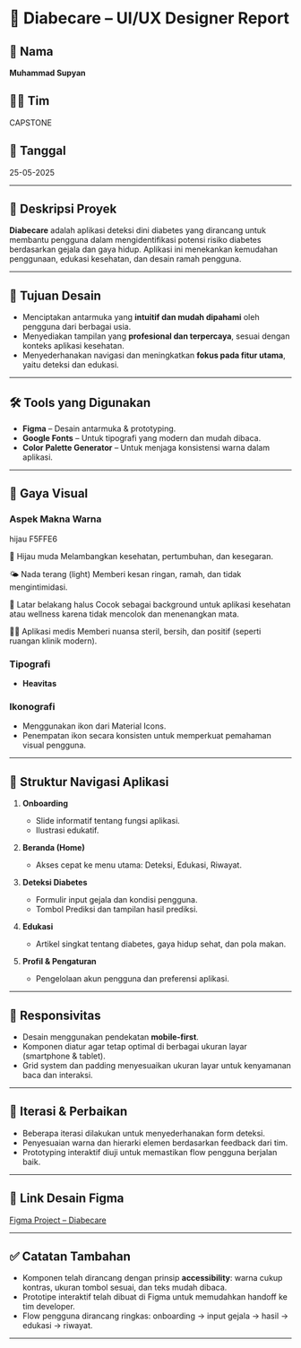 # 🧩 Diabecare – UI/UX Designer Report

## 👤 Nama
**Muhammad Supyan**

## 🧑‍💻 Tim
CAPSTONE

## 📅 Tanggal
25-05-2025

---

## 📌 Deskripsi Proyek

**Diabecare** adalah aplikasi deteksi dini diabetes yang dirancang untuk membantu pengguna dalam mengidentifikasi potensi risiko diabetes berdasarkan gejala dan gaya hidup. Aplikasi ini menekankan kemudahan penggunaan, edukasi kesehatan, dan desain ramah pengguna.

---

## 🎯 Tujuan Desain

- Menciptakan antarmuka yang **intuitif dan mudah dipahami** oleh pengguna dari berbagai usia.
- Menyediakan tampilan yang **profesional dan terpercaya**, sesuai dengan konteks aplikasi kesehatan.
- Menyederhanakan navigasi dan meningkatkan **fokus pada fitur utama**, yaitu deteksi dan edukasi.

---

## 🛠️ Tools yang Digunakan

- **Figma** – Desain antarmuka & prototyping.
- **Google Fonts** – Untuk tipografi yang modern dan mudah dibaca.
- **Color Palette Generator** – Untuk menjaga konsistensi warna dalam aplikasi.

---

## 🎨 Gaya Visual

### Aspek Makna Warna
   hijau F5FFE6

🌿 Hijau muda	Melambangkan kesehatan, pertumbuhan, dan kesegaran.

🌤️ Nada terang (light)	Memberi kesan ringan, ramah, dan tidak mengintimidasi.

🧘 Latar belakang halus	Cocok sebagai background untuk aplikasi kesehatan atau wellness karena tidak mencolok dan menenangkan mata.

👩‍⚕️ Aplikasi medis	Memberi nuansa steril, bersih, dan positif (seperti ruangan klinik modern).

### Tipografi
- **Heavitas** 

### Ikonografi
- Menggunakan ikon dari Material Icons.
- Penempatan ikon secara konsisten untuk memperkuat pemahaman visual pengguna.

---

## 🧭 Struktur Navigasi Aplikasi

1. **Onboarding**
   - Slide informatif tentang fungsi aplikasi.
   - Ilustrasi edukatif.

2. **Beranda (Home)**
   - Akses cepat ke menu utama: Deteksi, Edukasi, Riwayat.

3. **Deteksi Diabetes**
   - Formulir input gejala dan kondisi pengguna.
   - Tombol Prediksi dan tampilan hasil prediksi.

4. **Edukasi**
   - Artikel singkat tentang diabetes, gaya hidup sehat, dan pola makan.

5. **Profil & Pengaturan**
   - Pengelolaan akun pengguna dan preferensi aplikasi.

---

## 📱 Responsivitas

- Desain menggunakan pendekatan **mobile-first**.
- Komponen diatur agar tetap optimal di berbagai ukuran layar (smartphone & tablet).
- Grid system dan padding menyesuaikan ukuran layar untuk kenyamanan baca dan interaksi.

---

## 🔄 Iterasi & Perbaikan

- Beberapa iterasi dilakukan untuk menyederhanakan form deteksi.
- Penyesuaian warna dan hierarki elemen berdasarkan feedback dari tim.
- Prototyping interaktif diuji untuk memastikan flow pengguna berjalan baik.

---

## 🔗 Link Desain Figma

[Figma Project – Diabecare](https://www.figma.com/design/xWez9zxoWawA9BsiQHKQrc/diabecare?node-id=0-1&t=X1fLukhRT3THoR8W-1)

---

## ✅ Catatan Tambahan

- Komponen telah dirancang dengan prinsip **accessibility**: warna cukup kontras, ukuran tombol sesuai, dan teks mudah dibaca.
- Prototipe interaktif telah dibuat di Figma untuk memudahkan handoff ke tim developer.
- Flow pengguna dirancang ringkas: onboarding → input gejala → hasil → edukasi → riwayat.

---

